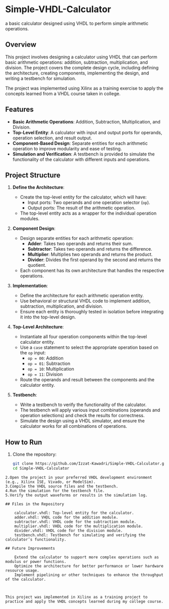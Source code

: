 # Simple-VHDL-Calculator
a basic calculator designed using VHDL to perform simple arithmetic operations.

## Overview
This project involves designing a calculator using VHDL that can perform basic arithmetic operations: addition, subtraction, multiplication, and division. The project covers the complete design cycle, including defining the architecture, creating components, implementing the design, and writing a testbench for simulation.

The project was implemented using Xilinx as a training exercise to apply the concepts learned from a VHDL course taken in college.

## Features
- **Basic Arithmetic Operations**: Addition, Subtraction, Multiplication, and Division.
- **Top-Level Entity**: A calculator with input and output ports for operands, operation selection, and result output.
- **Component-Based Design**: Separate entities for each arithmetic operation to improve modularity and ease of testing.
- **Simulation and Verification**: A testbench is provided to simulate the functionality of the calculator with different inputs and operations.

## Project Structure

1. **Define the Architecture**:
   - Create the top-level entity for the calculator, which will have:
     - Input ports: Two operands and one operation selector (`op`).
     - Output ports: The result of the arithmetic operation.
   - The top-level entity acts as a wrapper for the individual operation modules.

2. **Component Design**:
   - Design separate entities for each arithmetic operation:
     - **Adder**: Takes two operands and returns their sum.
     - **Subtractor**: Takes two operands and returns the difference.
     - **Multiplier**: Multiplies two operands and returns the product.
     - **Divider**: Divides the first operand by the second and returns the quotient.
   - Each component has its own architecture that handles the respective operations.

3. **Implementation**:
   - Define the architecture for each arithmetic operation entity.
   - Use behavioral or structural VHDL code to implement addition, subtraction, multiplication, and division.
   - Ensure each entity is thoroughly tested in isolation before integrating it into the top-level design.

4. **Top-Level Architecture**:
   - Instantiate all four operation components within the top-level calculator entity.
   - Use a `case` statement to select the appropriate operation based on the `op` input:
     - `op = 00`: Addition
     - `op = 01`: Subtraction
     - `op = 10`: Multiplication
     - `op = 11`: Division
   - Route the operands and result between the components and the calculator entity.

5. **Testbench**:
   - Write a testbench to verify the functionality of the calculator.
   - The testbench will apply various input combinations (operands and operation selections) and check the results for correctness.
   - Simulate the design using a VHDL simulator, and ensure the calculator works for all combinations of operations.

## How to Run
1. Clone the repository:
   ```bash
   git clone https://github.com/Izzat-Kawadri/Simple-VHDL-Calculator.git
   cd Simple-VHDL-Calculator
```
2.Open the project in your preferred VHDL development environment (e.g., Xilinx ISE, Vivado, or ModelSim).
3.Compile the VHDL source files and the testbench.
4.Run the simulation for the testbench file.
5.Verify the output waveforms or results in the simulation log.

## Files in the Repository

    calculator.vhdl: Top-level entity for the calculator.
    adder.vhdl: VHDL code for the addition module.
    subtractor.vhdl: VHDL code for the subtraction module.
    multiplier.vhdl: VHDL code for the multiplication module.
    divider.vhdl: VHDL code for the division module.
    testbench.vhdl: Testbench for simulating and verifying the calculator’s functionality.

## Future Improvements

    Extend the calculator to support more complex operations such as modulus or power functions.
    Optimize the architecture for better performance or lower hardware resource usage.
    Implement pipelining or other techniques to enhance the throughput of the calculator.



This project was implemented in Xilinx as a training project to practice and apply the VHDL concepts learned during my college course.
